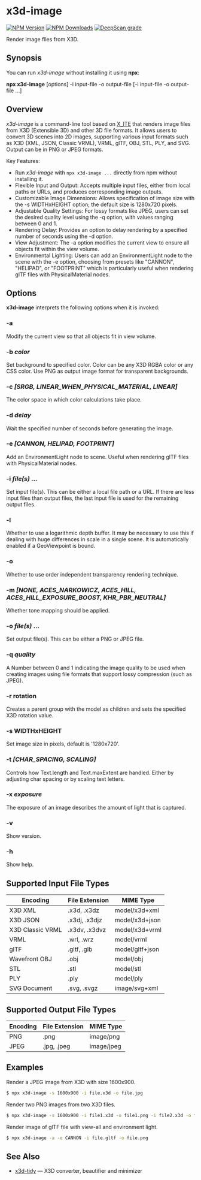 # x3d-image

[![NPM Version](https://img.shields.io/npm/v/x3d-image)](https://www.npmjs.com/package/x3d-image)
[![NPM Downloads](https://img.shields.io/npm/dm/x3d-image)](https://npmtrends.com/x3d-image)
[![DeepScan grade](https://deepscan.io/api/teams/23540/projects/26816/branches/855449/badge/grade.svg)](https://deepscan.io/dashboard#view=project&tid=23540&pid=26816&bid=855449)

Render image files from X3D.

## Synopsis

You can run *x3d-image* without installing it using **npx**:

**npx x3d-image** \[options\] -i input-file -o output-file [-i input-file -o output-file ...]

## Overview

*x3d-image* is a command-line tool based on [X_ITE](https://create3000.github.io/x_ite/) that renders image files from X3D (Extensible 3D) and other 3D file formats. It allows users to convert 3D scenes into 2D images, supporting various input formats such as X3D (XML, JSON, Classic VRML), VRML, glTF, OBJ, STL, PLY, and SVG. Output can be in PNG or JPEG formats.

Key Features:

* Run *x3d-image* with `npx x3d-image ...` directly from npm without installing it.
* Flexible Input and Output: Accepts multiple input files, either from local paths or URLs, and produces corresponding image outputs.
* Customizable Image Dimensions: Allows specification of image size with the -s WIDTHxHEIGHT option; the default size is 1280x720 pixels.
* Adjustable Quality Settings: For lossy formats like JPEG, users can set the desired quality level using the -q option, with values ranging between 0 and 1.
* Rendering Delay: Provides an option to delay rendering by a specified number of seconds using the -d option.
* View Adjustment: The -a option modifies the current view to ensure all objects fit within the view volume.
* Environmental Lighting: Users can add an EnvironmentLight node to the scene with the -e option, choosing from presets like "CANNON", "HELIPAD", or "FOOTPRINT" which is particularly useful when rendering glTF files with PhysicalMaterial nodes.

## Options

**x3d-image** interprets the following options when it is invoked:

### -a

Modify the current view so that all objects fit in view volume.

### -b *color*

Set background to specified color. Color can be any X3D RGBA color or any CSS color. Use PNG as output image format for transparent backgrounds.

### -c *[SRGB, **LINEAR_WHEN_PHYSICAL_MATERIAL**, LINEAR]*

The color space in which color calculations take place.

### -d *delay*

Wait the specified number of seconds before generating the image.

### -e *[**CANNON**, HELIPAD, FOOTPRINT]*

Add an EnvironmentLight node to scene. Useful when rendering glTF files with PhysicalMaterial nodes.

### -i *file(s)* ...

Set input file(s). This can be either a local file path or a URL. If there are less input files than output files, the last input file is used for the remaining output files.

### -l

Whether to use a logarithmic depth buffer. It may be necessary to use this if dealing with huge differences in scale in a single scene. It is automatically enabled if a GeoViewpoint is bound.

### -o

Whether to use order independent transparency rendering technique.

### -m *[**NONE**, ACES_NARKOWICZ, ACES_HILL, ACES_HILL_EXPOSURE_BOOST, KHR_PBR_NEUTRAL]*

Whether tone mapping should be applied.

### -o *file(s)* ...

Set output file(s). This can be either a PNG or JPEG file.

### -q *quality*

A Number between 0 and 1 indicating the image quality to be used when creating images using file formats that support lossy compression (such as JPEG).

### -r rotation

Creates a parent group with the model as children and sets the specified X3D rotation value.

### -s WIDTHxHEIGHT

Set image size in pixels, default is '1280x720'.

### -t *[**CHAR_SPACING**, SCALING]*

Controls how Text.length and Text.maxExtent are handled. Either by adjusting char spacing or by scaling text letters.

### -x *exposure*

The exposure of an image describes the amount of light that is captured.

### -v

Show version.

### -h

Show help.

## Supported Input File Types

| Encoding         | File Extension | MIME Type       |
|------------------|----------------|-----------------|
| X3D XML          | .x3d, .x3dz    | model/x3d+xml   |
| X3D JSON         | .x3dj, .x3djz  | model/x3d+json  |
| X3D Classic VRML | .x3dv, .x3dvz  | model/x3d+vrml  |
| VRML             | .wrl, .wrz     | model/vrml      |
| glTF             | .gltf, .glb    | model/gltf+json |
| Wavefront OBJ    | .obj           | model/obj       |
| STL              | .stl           | model/stl       |
| PLY              | .ply           | model/ply       |
| SVG Document     | .svg, .svgz    | image/svg+xml   |

## Supported Output File Types

| Encoding | File Extension | MIME Type  |
|----------|----------------|------------|
| PNG      | .png           | image/png  |
| JPEG     | .jpg, .jpeg    | image/jpeg |

## Examples

Render a JPEG image from X3D with size 1600x900.

```sh
$ npx x3d-image -s 1600x900 -i file.x3d -o file.jpg
```

Render two PNG images from two X3D files.

```sh
$ npx x3d-image -s 1600x900 -i file1.x3d -o file1.png -i file2.x3d -o file2.png
```

Render image of glTF file with view-all and environment light.

```sh
$ npx x3d-image -a -e CANNON -i file.gltf -o file.png
```

## See Also

* [x3d-tidy](https://www.npmjs.com/package/x3d-tidy) — X3D converter, beautifier and minimizer
